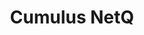 ---
title: Cumulus NetQ
layout: pdf
product: Cumulus NetQ
type: pdf
bookhidden: true
version: "3.0"
imgData: cumulus-netq
siteSlug: cumulus-netq
pdfhidden: true
---